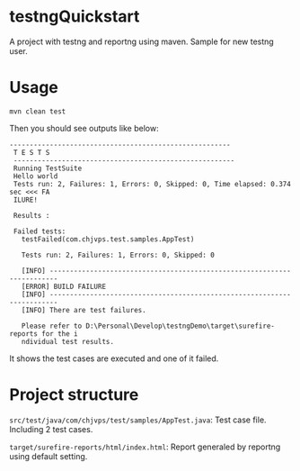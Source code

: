 # testngQuickstart

A project with testng and reportng using maven. Sample for new testng user.

# Usage

```
mvn clean test
```

Then you should see outputs like below:

```
-------------------------------------------------------
 T E S T S
 -------------------------------------------------------
 Running TestSuite
 Hello world
 Tests run: 2, Failures: 1, Errors: 0, Skipped: 0, Time elapsed: 0.374 sec <<< FA
 ILURE!

 Results :

 Failed tests:
   testFailed(com.chjvps.test.samples.AppTest)

   Tests run: 2, Failures: 1, Errors: 0, Skipped: 0

   [INFO] ------------------------------------------------------------------------
   [ERROR] BUILD FAILURE
   [INFO] ------------------------------------------------------------------------
   [INFO] There are test failures.

   Please refer to D:\Personal\Develop\testngDemo\target\surefire-reports for the i
   ndividual test results.
```

It shows the test cases are executed and one of it failed.

# Project structure

`src/test/java/com/chjvps/test/samples/AppTest.java`: Test case file. Including 2 test cases.

`target/surefire-reports/html/index.html`: Report generaled by reportng using default setting.
